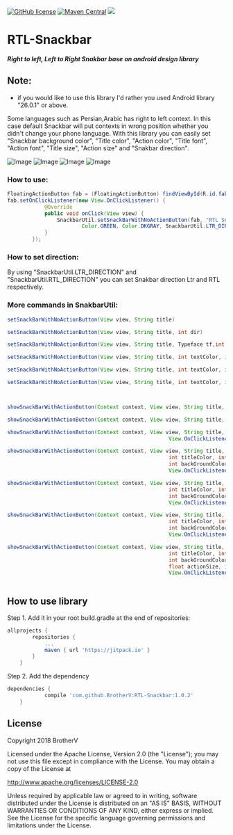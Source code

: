 [![GitHub license](https://img.shields.io/github/license/dcendents/android-maven-gradle-plugin.svg)](http://www.apache.org/licenses/LICENSE-2.0.html)
[![Maven Central](https://img.shields.io/maven-central/v/com.github.dcendents/android-maven-gradle-plugin.svg)](http://search.maven.org/#search%7Cga%7C1%7Ca%3A%22android-maven-gradle-plugin%22)
[![](https://jitpack.io/v/BrotherV/RTL-Snackbar.svg)](https://jitpack.io/#BrotherV/RTL-Snackbar)
# RTL-Snackbar
***Right to left, Left to Right Snakbar base on android design library***
## Note:
* if you would like to use this library I'd rather you used Android library "26.0.1" or above.

Some languages such as Persian,Arabic has right to left context. In this case default Snackbar will put contexts in wrong position whether you didn't change your phone language. With this library you can easily set "Snackbar background color", "Title color", "Action color", "Title font", "Action font", "Title size", "Action size" and "Snakbar direction".

![Image](art/ltr1.png)
![Image](art/ltr2.png)
![Image](art/rtl1.png)
![Image](art/rtl2.png)


### How to use:
``` java
FloatingActionButton fab = (FloatingActionButton) findViewById(R.id.fab);
fab.setOnClickListener(new View.OnClickListener() {
			@Override
			public void onClick(View view) {
				SnackbarUtil.setSnackBarWithNoActionButton(fab, "RTL Snakbar with no action button",
						Color.GREEN, Color.DKGRAY, SnackbarUtil.LTR_DIRECTION);
			}
		});
```

### How to set direction:
By using "SnackbarUtil.LTR_DIRECTION" and "SnackbarUtil.RTL_DIRECTION" you can set Snakbar direction Ltr and RTL respectively.

### More commands in SnakbarUtil:
``` java
setSnackBarWithNoActionButton(View view, String title)

setSnackBarWithNoActionButton(View view, String title, int dir)

setSnackBarWithNoActionButton(View view, String title, Typeface tf,int dir)

setSnackBarWithNoActionButton(View view, String title, int textColor, int backGroundColor, int dir)

setSnackBarWithNoActionButton(View view, String title, int textColor, int backGroundColor, Typeface tf, int dir)

setSnackBarWithNoActionButton(View view, String title, int textColor, int backGroundColor, Typeface tf, float size, int dir)



showSnackBarWithActionButton(Context context, View view, String title, String actionTitle, View.OnClickListener listener)

showSnackBarWithActionButton(Context context, View view, String title, String actionTitle, int dir, View.OnClickListener listener)

showSnackBarWithActionButton(Context context, View view, String title, String actionTitle, Typeface tf, int dir,
	                                                View.OnClickListener listener)

showSnackBarWithActionButton(Context context, View view, String title, String actionTitle,
	                                                int titleColor, int actionColor,
	                                                int backGroundColor, Typeface tf, int dir,
	                                                View.OnClickListener listener)

showSnackBarWithActionButton(Context context, View view, String title, String actionTitle,
	                                                int titleColor, int actionColor,
	                                                int backGroundColor, int dir,
	                                                View.OnClickListener listener)

showSnackBarWithActionButton(Context context, View view, String title, String actionTitle,
	                                                int titleColor, int actionColor,
	                                                int backGroundColor, Typeface tf, float textSize, int dir,
	                                                View.OnClickListener listener)

showSnackBarWithActionButton(Context context, View view, String title, String actionTitle,
	                                                int titleColor, int actionColor,
	                                                int backGroundColor, Typeface tf0 , Typeface tf1, float titleSize, 
	                                                float actionSize, int dir,
	                                                View.OnClickListener listener)
                                                  
```
## How to use library

Step 1. Add it in your root build.gradle at the end of repositories:
```Groovy
allprojects {
		repositories {
			...
			maven { url 'https://jitpack.io' }
		}
	}
```
Step 2. Add the dependency
```Groovy
dependencies {
	        compile 'com.github.BrotherV:RTL-Snackbar:1.0.2'
	}
```

## License

Copyright 2018 BrotherV

Licensed under the Apache License, Version 2.0 (the "License");
you may not use this file except in compliance with the License.
You may obtain a copy of the License at

   http://www.apache.org/licenses/LICENSE-2.0

Unless required by applicable law or agreed to in writing, software
distributed under the License is distributed on an "AS IS" BASIS,
WITHOUT WARRANTIES OR CONDITIONS OF ANY KIND, either express or implied.
See the License for the specific language governing permissions and
limitations under the License.
```

```
